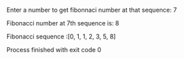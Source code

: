 Enter a number to get fibonnaci number at that sequence: 7

Fibonacci number at 7th sequence is: 8

Fibonacci sequence :[0, 1, 1, 2, 3, 5, 8]

Process finished with exit code 0
